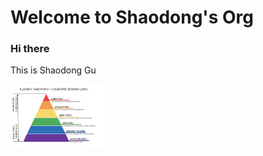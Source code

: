 # Welcome to Shaodong's Org

### Hi there
This is Shaodong Gu


<img src="assets/study_1.jpeg" alt="cognitive domain" width="30%" />